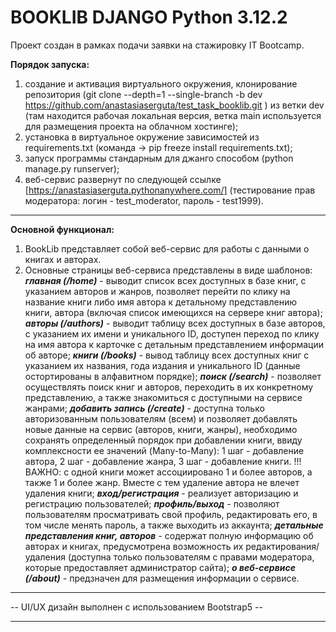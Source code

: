 # BOOKLIB DJANGO Python 3.12.2

Проект создан в рамках подачи заявки на стажировку IT Bootcamp.

**Порядок запуска:**
1) создание и активация виртуального окружения, клонирование репозитория (git clone --depth=1 --single-branch -b dev https://github.com/anastasiaserguta/test_task_booklib.git ) из ветки dev (там находится рабочая локальная версия, ветка main используется для размещения проекта на облачном хостинге);
2) установка в виртуальное окружение зависимостей из requirements.txt (команда -> pip freeze install requirements.txt);
3) запуск программы стандарным для джанго способом (python manage.py runserver);
4) веб-сервис развернут по следующей ссылке [https://anastasiaserguta.pythonanywhere.com/] (тестирование прав модератора: логин - test_moderator, пароль - test1999).

***

**Основной функционал:**
1. BookLib представляет собой веб-сервис для работы с данными о книгах и авторах.
2. Основные страницы веб-сервиса представлены в виде шаблонов:
***главная (/home)*** - выводит список всех доступных в базе книг, с указанием авторов и жанров, позволяет перейти по клику на название книги либо имя автора к детальному представлению книги, автора (включая список имеющихся на сервере книг автора);
***авторы (/authors)*** - выводит таблицу всех доступных в базе авторов, с указанием их имени и уникального ID, доступен переход по клику на имя автора к карточке с детальным представлением информации об авторе;
***книги (/books)*** - вывод таблицу всех доступных книг с указанием их названия, года издания и уникального ID (данные остортированы в алфавитном порядке);
***поиск (/search)*** - позволяет осуществлять поиск книг и авторов, переходить в их конкретному представлению, а также знакомиться с доступными на сервисе жанрами;
***добавить запись (/create)*** - доступна только авторизованным пользователям (всем) и позволяет добавлять новые данные на сервис (авторов, книги, жанры), необходимо сохранять определенный порядок при добавлении книги, ввиду комплексности ее значений (Many-to-Many): 1 шаг - добавление автора, 2 шаг - добавление жанра, 3 шаг - добавление книги. !!! ВАЖНО: с одной книги может ассоциировано 1 и более авторов, а также 1 и более жанр. Вместе с тем удаление автора не влечет удаления книги;
***вход/регистрация*** - реализует авторизацию и регистрацию пользователей;
***профиль/выход*** - позволяют пользователям просматривать свой профиль, редактировать его, в том числе менять пароль, а также выходить из аккаунта;
***детальные представления книг, авторов*** - содержат полную информацию об авторах и книгах, предусмотрена возможность их редактирования/удаления (доступна только пользователям с правами модератора, которые предоставляет администратор сайта);
***о веб-сервисе (/about)*** - предзначен для размещения информации о сервисе.

***
-- UI/UX дизайн выполнен с использованием Bootstrap5 --












***



